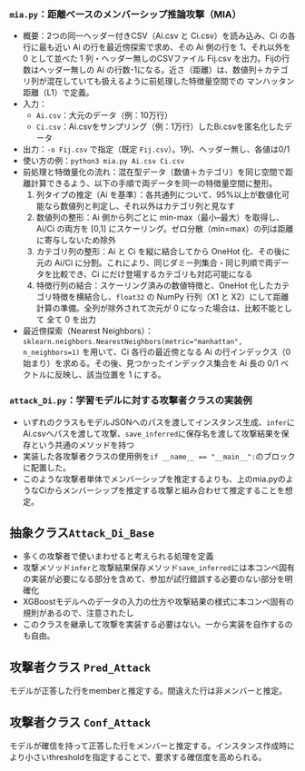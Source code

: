 ### `mia.py`：距離ベースのメンバーシップ推論攻撃（MIA）
- 概要：2つの同一ヘッダー付きCSV（Ai.csv と Ci.csv）を読み込み、Ci の各行に最も近い Ai の行を最近傍探索で求め、その Ai 側の行を 1、それ以外を 0 として並べた 1 列・ヘッダー無しのCSVファイル Fij.csv を出力。Fijの行数はヘッダー無しの Ai の行数-1になる。近さ（距離）は、数値列＋カテゴリ列が混在していても扱えるように前処理した特徴量空間での マンハッタン距離（L1）で定義。
- 入力：
    - `Ai.csv`：大元のデータ（例：10万行）
    - `Ci.csv`：Ai.csvをサンプリング（例：1万行）したBi.csvを匿名化したデータ
- 出力：`-o Fij.csv` で指定（既定 `Fij.csv`）。1列、ヘッダー無し、各値は0/1
- 使い方の例：`python3 mia.py Ai.csv Ci.csv`
- 前処理と特徴量化の流れ：混在型データ（数値＋カテゴリ）を同じ空間で距離計算できるよう、以下の手順で両データを同一の特徴量空間に整形。
    1. 列タイプの推定（Ai を基準）：各共通列について、95%以上が数値化可能なら数値列と判定し、それ以外はカテゴリ列と見なす
    2. 数値列の整形：Ai 側から列ごとに min-max（最小–最大）を取得し、Ai/Ci の両方を [0,1] にスケーリング。ゼロ分散（min=max）の列は距離に寄与しないため除外
    3. カテゴリ列の整形：Ai と Ci を縦に結合してから OneHot 化、その後に元の Ai/Ci に分割。これにより、同じダミー列集合・同じ列順で両データを比較でき、Ci にだけ登場するカテゴリも対応可能になる
    4. 特徴行列の結合：スケーリング済みの数値特徴と、OneHot 化したカテゴリ特徴を横結合し、`float32` の NumPy 行列（X1 と X2）にして距離計算の準備。全列が除外されて次元が 0 になった場合は、比較不能として 全て 0 を出力 
- 最近傍探索（Nearest Neighbors）：`sklearn.neighbors.NearestNeighbors(metric="manhattan", n_neighbors=1)` を用いて、Ci 各行の最近傍となる Ai の行インデックス（0始まり）を求める。その後、見つかったインデックス集合を Ai 長の 0/1 ベクトルに反映し、該当位置を 1 にする。

### `attack_Di.py`：学習モデルに対する攻撃者クラスの実装例
- いずれのクラスもモデルJSONへのパスを渡してインスタンス生成、`infer`にAi.csvへパスを渡して攻撃、`save_inferred`に保存名を渡して攻撃結果を保存という共通のメソッドを持つ
- 実装した各攻撃者クラスの使用例を`if __name__ == "__main__":`のブロックに配置した。
- このような攻撃者単体でメンバーシップを推定するよりも、上のmia.pyのようなCiからメンバーシップを推定する攻撃と組み合わせて推定することを想定。
## 抽象クラス`Attack_Di_Base`
- 多くの攻撃者で使いまわせると考えられる処理を定義
- 攻撃メソッド`infer`と攻撃結果保存メソッド`save_inferred`には本コンペ固有の実装が必要になる部分を含めて、参加が試行錯誤する必要のない部分を明確化
- XGBoostモデルへのデータの入力の仕方や攻撃結果の様式に本コンペ固有の規則があるので、注意されたし
- このクラスを継承して攻撃を実装する必要はない。一から実装を自作するのも自由。

## 攻撃者クラス `Pred_Attack`
モデルが正答した行をmemberと推定する。間違えた行は非メンバーと推定。

## 攻撃者クラス `Conf_Attack`
モデルが確信を持って正答した行をメンバーと推定する。インスタンス作成時により小さいthresholdを指定することで、要求する確信度を高められる。
